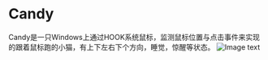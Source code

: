 # Candy
Candy是一只Windows上通过HOOK系统鼠标，监测鼠标位置与点击事件来实现的跟着鼠标跑的小猫，有上下左右下个方向，睡觉，惊醒等状态。
![Image text](http://www.zxlee.cn/littleCat.gif)
